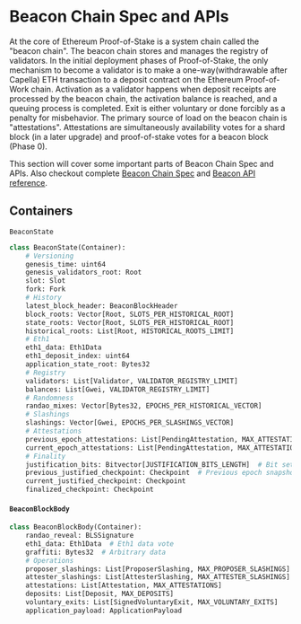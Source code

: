# Beacon Chain Spec and APIs

At the core of Ethereum Proof-of-Stake is a system chain called the "beacon chain". The beacon chain stores and manages the registry of validators. In the initial deployment phases of Proof-of-Stake, the only mechanism to become a validator is to make a one-way(withdrawable after Capella) ETH transaction to a deposit contract on the Ethereum Proof-of-Work chain. Activation as a validator happens when deposit receipts are processed by the beacon chain, the activation balance is reached, and a queuing process is completed. Exit is either voluntary or done forcibly as a penalty for misbehavior. The primary source of load on the beacon chain is "attestations". Attestations are simultaneously availability votes for a shard block (in a later upgrade) and proof-of-stake votes for a beacon block (Phase 0).

This section will cover some important parts of Beacon Chain Spec and APIs. Also checkout complete [Beacon Chain Spec](https://github.com/ethereum/consensus-specs/blob/dev/specs/phase0/beacon-chain.md) and [Beacon API reference](https://ethereum.github.io/beacon-APIs/#/).


## Containers

`BeaconState`

```python
class BeaconState(Container):
    # Versioning
    genesis_time: uint64
    genesis_validators_root: Root
    slot: Slot
    fork: Fork
    # History
    latest_block_header: BeaconBlockHeader
    block_roots: Vector[Root, SLOTS_PER_HISTORICAL_ROOT]
    state_roots: Vector[Root, SLOTS_PER_HISTORICAL_ROOT]
    historical_roots: List[Root, HISTORICAL_ROOTS_LIMIT]
    # Eth1
    eth1_data: Eth1Data
    eth1_deposit_index: uint64
    application_state_root: Bytes32
    # Registry
    validators: List[Validator, VALIDATOR_REGISTRY_LIMIT]
    balances: List[Gwei, VALIDATOR_REGISTRY_LIMIT]
    # Randomness
    randao_mixes: Vector[Bytes32, EPOCHS_PER_HISTORICAL_VECTOR]
    # Slashings
    slashings: Vector[Gwei, EPOCHS_PER_SLASHINGS_VECTOR]
    # Attestations
    previous_epoch_attestations: List[PendingAttestation, MAX_ATTESTATIONS * SLOTS_PER_EPOCH]
    current_epoch_attestations: List[PendingAttestation, MAX_ATTESTATIONS * SLOTS_PER_EPOCH]
    # Finality
    justification_bits: Bitvector[JUSTIFICATION_BITS_LENGTH]  # Bit set for every recent justified epoch
    previous_justified_checkpoint: Checkpoint  # Previous epoch snapshot
    current_justified_checkpoint: Checkpoint
    finalized_checkpoint: Checkpoint
```

#### `BeaconBlockBody`

```python
class BeaconBlockBody(Container):
    randao_reveal: BLSSignature
    eth1_data: Eth1Data  # Eth1 data vote
    graffiti: Bytes32  # Arbitrary data
    # Operations
    proposer_slashings: List[ProposerSlashing, MAX_PROPOSER_SLASHINGS]
    attester_slashings: List[AttesterSlashing, MAX_ATTESTER_SLASHINGS]
    attestations: List[Attestation, MAX_ATTESTATIONS]
    deposits: List[Deposit, MAX_DEPOSITS]
    voluntary_exits: List[SignedVoluntaryExit, MAX_VOLUNTARY_EXITS]
    application_payload: ApplicationPayload
```